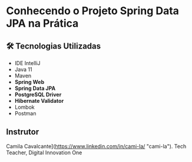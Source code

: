 <h1>Conhecendo o Projeto Spring Data JPA na Prática </h1>

<h2>🛠 Tecnologias Utilizadas</h2>

<ul>
    <li>IDE IntelliJ</li>
    <li>Java 11</li>
    <li>Maven</li>
    <li><strong>Spring Web</strong></li>
    <li><strong>Spring Data JPA</strong></li>
    <li><strong>PostgreSQL Driver</strong></li>
    <li><strong>Hibernate Validator</strong></li>
    <li>Lombok</li>
    <li>Postman</li>
</ul>

<h2> Instrutor </h2>

Camila Cavalcante](https://www.linkedin.com/in/cami-la/ "cami-la").
Tech Teacher, Digital Innovation One



